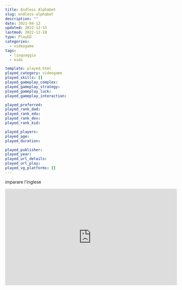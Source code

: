 ```yaml
---
title: Endless Alphabet
slug: endless-alphabet
description: ""
date: 2021-04-12
updated: 2022-12-15
lastmod: 2022-12-18
type: PlayED
categories:
  - videogame
tags:
  - linguaggio
  - kids

template: played.html
played_category: videogame
played_skills: []
played_gameplay_complex: 
played_gameplay_strategy: 
played_gameplay_luck: 
played_gameplay_interaction: 

played_preferred: 
played_rank_dad: 
played_rank_edu: 
played_rank_dev: 
played_rank_kid: 

played_players: 
played_age: 
played_duration: 

played_publisher: 
played_year: 
played_url_details: 
played_url_play: 
played_vg_platforms: []
---
```


imparare l'inglese

<iframe width="560" height="315" src="https://www.youtube.com/embed/eYl0bLO26Ig" title="YouTube video player" frameborder="0" allow="accelerometer; autoplay; clipboard-write; encrypted-media; gyroscope; picture-in-picture" allowfullscreen></iframe>
